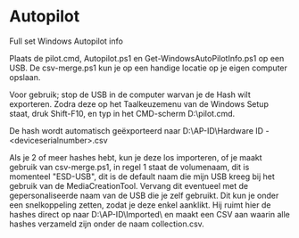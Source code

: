 # Autopilot
Full set Windows Autopilot info


Plaats de pilot.cmd, Autopilot.ps1 en Get-WindowsAutoPilotInfo.ps1 op een USB.
De csv-merge.ps1 kun je op een handige locatie op je eigen computer opslaan.

Voor gebruik; stop de USB in de computer warvan je de Hash wilt exporteren.
Zodra deze op het Taalkeuzemenu van de Windows Setup staat, druk Shift-F10, en typ in het CMD-scherm D:\pilot.cmd.

De hash wordt automatisch geëxporteerd naar D:\AP-ID\Hardware ID - \<deviceserialnumber>.csv

Als je 2 of meer hashes hebt, kun je deze los importeren, of je maakt gebruik van csv-merge.ps1, in regel 1 staat de volumenaam, dit is momenteel "ESD-USB", dit is de default naam die mijn USB kreeg bij het gebruik van de MediaCreationTool.
Vervang dit eventueel met de gepersonaliseerde naam van de USB die je zelf gebruikt.
Dit kun je onder een snelkoppeling zetten, zodat je deze enkel aanklikt. Hij ruimt hier de hashes direct op naar D:\AP-ID\Imported\ en maakt een CSV aan waarin alle hashes verzameld zijn onder de naam collection.csv.
